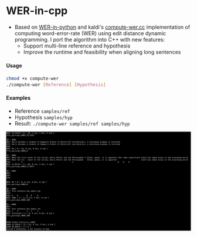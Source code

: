 # WER-in-cpp

- Based on [WER-in-python](https://github.com/zszyellow/WER-in-python) and kaldi's [compute-wer.cc](https://github.com/kaldi-asr/kaldi/blob/master/src/bin/compute-wer.cc) implementation of computing word-error-rate (WER) using edit distance dynamic programming. I port the algorithm into C++ with new features:
    + Support multi-line reference and hypothesis
    + Improve the runtime and feasibility when aligning long sentences

#### Usage

```bash
chmod +x compute-wer
./compute-wer [Reference] [Hypothesis]
```

#### Examples
- Reference `samples/ref`
- Hypothesis `samples/hyp`
- Result: `./compute-wer samples/ref samples/hyp`

<img src="result.jpg" width="900"/>
